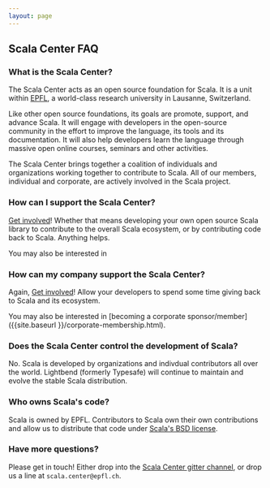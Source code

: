 ```yaml
---
layout: page
---
```


## Scala Center FAQ


### What is the Scala Center?

The Scala Center acts as an open source foundation for Scala. It is a unit
within [EPFL](http://epfl.ch), a world-class research university in Lausanne,
Switzerland.

Like other open source foundations, its goals are promote, support, and advance
Scala. It will engage with developers in the open-source community in the effort
to improve the language, its tools and its documentation. It will also help
developers learn the language through massive open online courses, seminars and
other activities.

The Scala Center brings together a coalition of individuals and organizations
working together to contribute to Scala.  All of our members, individual and
corporate, are actively involved in the Scala project.


### How can I support the Scala Center?

[Get involved](http://scala-lang.org/contribute/)! Whether that means developing
your own open source Scala library to contribute to the overall Scala ecosystem,
or by contributing code back to Scala. Anything helps.

You may also be interested in

### How can my company support the Scala Center?

Again, [Get involved](http://scala-lang.org/contribute/)! Allow your developers to
spend some time giving back to Scala and its ecosystem.

You may also be interested in
[becoming a corporate sponsor/member]({{site.baseurl }}/corporate-membership.html).

### Does the Scala Center control the development of Scala?

No. Scala is developed by organizations and indivdual contributors all over the
world. Lightbend (formerly Typesafe) will continue to maintain and evolve the
stable Scala distribution.

### Who owns Scala's code?

Scala is owned by EPFL. Contributors to Scala own their own contributions and
allow us to distribute that code under [Scala's BSD
license](http://scala-lang.org/license.html).

### Have more questions?

Please get in touch! Either drop into the [Scala Center gitter
channel](http://gitter.im/scala/center), or drop us a line at
`scala.center@epfl.ch`.
